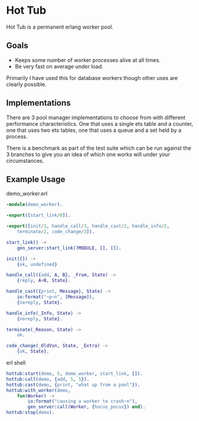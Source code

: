 Hot Tub
=======

Hot Tub is a permanent erlang worker pool.

Goals
-----

* Keeps some number of worker processes alive at all times.
* Be very fast on average under load.

Primarily I have used this for database workers though other uses are clearly
possible.


Implementations
---------------

There are 3 pool manager implementations to choose from with different performance
characteristics. One that uses a single ets table and a counter, one that uses two
ets tables, one that uses a queue and a set held by a process.

There is a benchmark as part of the test suite which can be run against the 3
branches to give you an idea of which one works will under your circumstances.


Example Usage
-------------

demo_worker.erl

``` erlang
-module(demo_worker).

-export([start_link/0]).

-export([init/1, handle_call/3, handle_cast/2, handle_info/2,
    terminate/2, code_change/3]).

start_link() ->
    gen_server:start_link(?MODULE, [], []).

init([]) ->
    {ok, undefined}

handle_call({add, A, B}, _From, State) ->
    {reply, A+B, State}.

handle_cast({print, Message}, State) ->
    io:format("~p~n", [Message]),
    {noreply, State}.

handle_info(_Info, State) ->
    {noreply, State}.

terminate(_Reason, State) ->
    ok.

code_change(_OldVsn, State, _Extra) ->
    {ok, State}.
```

erl shell

``` erlang
hottub:start(demo, 5, demo_worker, start_link, []).
hottub:call(demo, {add, 5, 5}).
hottub:cast(demo, {print, "what up from a pool"}).
hottub:with_worker(demo, 
    fun(Worker) -> 
        io:format("causing a worker to crash~n"),
        gen_server:call(Worker, {hocus_pocus}) end).
hottub:stop(demo).
```
